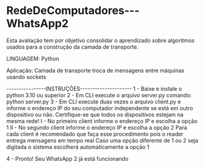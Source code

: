 # RedeDeComputadores---WhatsApp2
Esta avaliação tem por objetivo consolidar o aprendizado sobre algoritmos usados para a construção da camada de transporte.

LINGUAGEM: Python

Aplicação: Camada de transporte
troca de mensagens entre máquinas usando sockets

----------------INSTRUÇÕES---------------------
1 - Baixe e instale o python 3.10 ou superior
2 - Em CLI execute o arquivo server.py
    comando: python server.py
3 - Em CLI execute duas vezes o arquivo client.py e informe o endereço IP do seu computador independente se está em outro dispositivo ou não. Certifique-se que todos os dispositivos estejam na mesma rede!
  I - No primeiro client informe o endereço IP e escolha a opção 1
  II - No segundo client informe o endereço IP e escolha a opção 2
  Para cada client é recomendado que faça esse procedimento pois o reader entrega mensagens em tempo real
  Caso uma opção diferente de 1 ou 2 seja digitada o sistema escolherá automaticamente a opção 1
  
  4 - Pronto! Seu WhatsApp 2 já está funcionando
